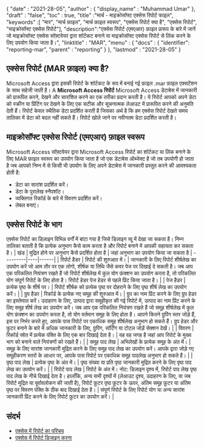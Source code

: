 {
  "date" : "2021-28-05",
  "author" : {
    "display_name" : "Muhammad Umar"
},
  "draft" : "false",
  "toc" : true,
  "title" :"मार्च - माइक्रोसॉफ्ट एक्सेस रिपोर्ट फाइल",
  "keywords" :[ "मार", "मार्च फ़ाइल", "मार्च फ़ाइल स्वरूप", "एक्सेस रिपोर्ट क्या है", "एक्सेस रिपोर्ट", "माइक्रोसॉफ्ट एक्सेस रिपोर्ट"],
  "description":"एक्सेस रिपोर्ट (एमएआर) फ़ाइल प्रारूप के बारे में जानें जो माइक्रोसॉफ्ट एक्सेस सॉफ़्टवेयर द्वारा शॉर्टकट बनाने या माइक्रोसॉफ्ट एक्सेस रिपोर्ट से लिंक करने के लिए उपयोग किया जाता है।",
  "linktitle" : "MAR",
  "menu" : {
    "docs" : {
    "identifier": "reporting-mar",
      "parent" : "reporting"
}
},
  "lastmod" : "2021-28-05"
}

## एक्सेस रिपोर्ट (MAR फ़ाइल) क्या है? ##
Microsoft Access द्वारा इसकी रिपोर्ट के शॉर्टकट के रूप में बनाई गई फ़ाइल .mar फ़ाइल एक्सटेंशन के साथ सहेजी जाती है। A **Microsoft Access रिपोर्ट** Microsoft Access डेटाबेस में जानकारी को प्रारूपित करने, देखने और सारांशित करने का एक तरीका प्रदान करती है। ये रिपोर्ट आपको अपने डेटा को स्क्रीन या प्रिंटिंग पर देखने के लिए एक सटीक और सूचनात्मक लेआउट में प्रारूपित करने की अनुमति देती हैं। रिपोर्ट केवल स्थैतिक डेटा प्रदर्शित करती है जिसका अर्थ है कि हम एक्सेस रिपोर्ट देखते समय तालिका में डेटा को बदल नहीं सकते हैं। रिपोर्ट खोले जाने पर नवीनतम डेटा प्रदर्शित करती है।

## माइक्रोसॉफ्ट एक्सेस रिपोर्ट (एमएआर) फ़ाइल स्वरूप

Microsoft Access सॉफ़्टवेयर द्वारा Microsoft Access रिपोर्ट का शॉर्टकट या लिंक बनाने के लिए MAR फ़ाइल स्वरूप का उपयोग किया जाता है जो एक डेटाबेस ऑब्जेक्ट है जो तब उपयोगी हो जाता है जब आपको निम्न में से किसी भी उपयोग के लिए अपने डेटाबेस में जानकारी प्रस्तुत करने की आवश्यकता होती है:

- डेटा का सारांश प्रदर्शित करें।
- डेटा के पुरालेख स्नैपशॉट।
- व्यक्तिगत रिकॉर्ड के बारे में विवरण प्रदर्शित करें।
- लेबल बनाएं।

## एक्सेस रिपोर्ट के भाग
एक्सेस रिपोर्ट का डिज़ाइन विभिन्न वर्गों में बांटा गया है जिसे डिज़ाइन व्यू में देखा जा सकता है। निम्न तालिका बताती है कि प्रत्येक अनुभाग कैसे काम करता है और रिपोर्ट बनाने में आपकी सहायता कर सकता है।
| खंड | मुद्रित होने पर अनुभाग कैसे प्रदर्शित होता है | जहां अनुभाग का उपयोग किया जा सकता है |
---------|----|------|
| रिपोर्ट हैडर | रिपोर्ट की शुरुआत में। | जानकारी के लिए रिपोर्ट शीर्षलेख का उपयोग करें जो आम तौर पर एक लोगो, शीर्षक या तिथि जैसे कवर पेज पर दिखाई दे सकती है। जब आप एक परिकलित नियंत्रण रखते हैं जो रिपोर्ट शीर्षलेख में कुल योग फ़ंक्शन का उपयोग करता है, तो परिकलित योग संपूर्ण रिपोर्ट के लिए होता है। रिपोर्ट हेडर पेज हेडर से पहले प्रिंट किया जाता है। |
| पेज हैडर | प्रत्येक पृष्ठ के शीर्ष पर। | रिपोर्ट शीर्षक को प्रत्येक पृष्ठ पर दोहराने के लिए पृष्ठ शीर्ष लेख का उपयोग करें। |
| ग्रुप हैडर | रिकॉर्ड के प्रत्येक नए समूह की शुरुआत में। | ग्रुप का नाम प्रिंट करने के लिए ग्रुप हेडर का इस्तेमाल करें। उदाहरण के लिए, उत्पाद द्वारा समूहीकृत की गई रिपोर्ट में, उत्पाद का नाम प्रिंट करने के लिए समूह शीर्ष लेख का उपयोग करें। जब आप एक परिकलित नियंत्रण रखते हैं जो समूह शीर्षलेख में कुल योग फ़ंक्शन का उपयोग करता है, तो योग वर्तमान समूह के लिए होता है। आपने कितने ग्रुपिंग स्तर जोड़े हैं, इस पर निर्भर करते हुए, आपके पास रिपोर्ट पर एकाधिक समूह शीर्षलेख अनुभाग हो सकते हैं। ग्रुप हेडर और फुटर बनाने के बारे में अधिक जानकारी के लिए, ग्रुपिंग, सॉर्टिंग या टोटल जोड़ें सेक्शन देखें। |
| विवरण | रिकॉर्ड स्रोत में प्रत्येक पंक्ति के लिए एक बार दिखाई देता है। | यह वह जगह है जहां आप रिपोर्ट के मुख्य भाग को बनाने वाले नियंत्रणों को रखते हैं। |
| समूह पाद लेख | अभिलेखों के प्रत्येक समूह के अंत में। | समूह के लिए सारांश जानकारी मुद्रित करने के लिए समूह पाद लेख का उपयोग करें। आपके द्वारा जोड़े गए समूहीकरण स्तरों के आधार पर, आपके पास रिपोर्ट पर एकाधिक समूह पादलेख अनुभाग हो सकते हैं। |
| पृष्ठ पाद लेख | प्रत्येक पृष्ठ के अंत में। | पृष्ठ संख्या या प्रति पृष्ठ जानकारी मुद्रित करने के लिए पृष्ठ पाद लेख का उपयोग करें। |
| रिपोर्ट पाद लेख | रिपोर्ट के अंत में। नोट: डिज़ाइन दृश्य में, रिपोर्ट पाद लेख पृष्ठ पाद लेख के नीचे दिखाई देता है। हालाँकि, अन्य सभी दृश्यों में (लेआउट दृश्य, उदाहरण के लिए, या जब रिपोर्ट मुद्रित या पूर्वावलोकन की जाती है), रिपोर्ट फ़ुटर पृष्ठ फ़ुटर के ऊपर, अंतिम समूह फ़ुटर या अंतिम पृष्ठ पर विवरण पंक्ति के ठीक बाद दिखाई देता है। | संपूर्ण रिपोर्ट के लिए रिपोर्ट योग या अन्य सारांश जानकारी प्रिंट करने के लिए रिपोर्ट फ़ुटर का उपयोग करें। |






## संदर्भ ##

- [एक्सेस में रिपोर्ट का परिचय](https://support.microsoft.com/en-us/office/introduction-to-reports-in-access-e0869f59-7536-4d19-8e05-7158dcd3681c)
- [एक्सेस में रिपोर्ट डिजाइन करना](https://github.com/prijuly2000/DBMS/blob/master/DesigningReportsinAccess2010.pdf)

